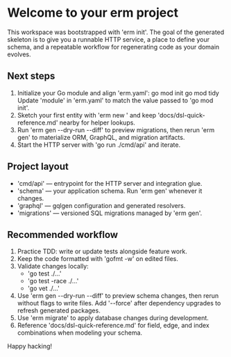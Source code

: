 # Welcome to your erm project

This workspace was bootstrapped with 'erm init'. The goal of the generated
skeleton is to give you a runnable HTTP service, a place to define your schema,
and a repeatable workflow for regenerating code as your domain evolves.

## Next steps

1. Initialize your Go module and align 'erm.yaml':
       go mod init <module>
       go mod tidy
   Update 'module' in 'erm.yaml' to match the value passed to 'go mod init'.
2. Sketch your first entity with 'erm new <Entity>' and keep 'docs/dsl-quick-reference.md' nearby for helper lookups.
3. Run 'erm gen --dry-run --diff' to preview migrations, then rerun 'erm gen' to materialize ORM, GraphQL, and migration artifacts.
4. Start the HTTP server with 'go run ./cmd/api' and iterate.

## Project layout

- 'cmd/api' — entrypoint for the HTTP server and integration glue.
- 'schema' — your application schema. Run 'erm gen' whenever it changes.
- 'graphql' — gqlgen configuration and generated resolvers.
- 'migrations' — versioned SQL migrations managed by 'erm gen'.

## Recommended workflow

1. Practice TDD: write or update tests alongside feature work.
2. Keep the code formatted with 'gofmt -w' on edited files.
3. Validate changes locally:
   - 'go test ./...'
   - 'go test -race ./...'
   - 'go vet ./...'
4. Use 'erm gen --dry-run --diff' to preview schema changes, then rerun without flags to write files. Add '--force' after dependency upgrades to refresh generated packages.
5. Use 'erm migrate' to apply database changes during development.
6. Reference 'docs/dsl-quick-reference.md' for field, edge, and index combinations when modeling your schema.

Happy hacking!

